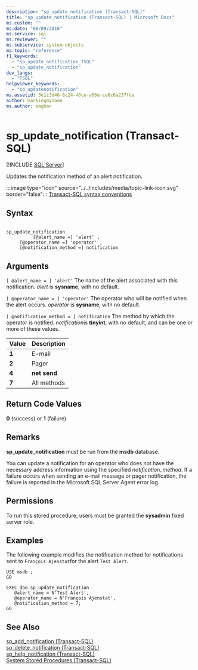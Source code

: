 ```yaml
---
description: "sp_update_notification (Transact-SQL)"
title: "sp_update_notification (Transact-SQL) | Microsoft Docs"
ms.custom: ""
ms.date: "08/09/2016"
ms.service: sql
ms.reviewer: ""
ms.subservice: system-objects
ms.topic: "reference"
f1_keywords: 
  - "sp_update_notification_TSQL"
  - "sp_update_notification"
dev_langs: 
  - "TSQL"
helpviewer_keywords: 
  - "sp_updatenotification"
ms.assetid: 3e1c3d40-8c24-46ce-a68e-ce6c6a237fda
author: markingmyname
ms.author: maghan
---
```

# sp_update_notification (Transact-SQL)
[!INCLUDE [SQL Server](../../includes/applies-to-version/sqlserver.md)]

  Updates the notification method of an alert notification.  

  
 :::image type="icon" source="../../includes/media/topic-link-icon.svg" border="false"::: [Transact-SQL syntax conventions](../../t-sql/language-elements/transact-sql-syntax-conventions-transact-sql.md)  
  
## Syntax  
  
```  
  
sp_update_notification  
          [@alert_name =] 'alert' ,  
     [@operator_name =] 'operator' ,  
     [@notification_method =] notification  
```  
  
## Arguments  
`[ @alert_name = ] 'alert'`
 The name of the alert associated with this notification. *alert* is **sysname**, with no default.  
  
`[ @operator_name = ] 'operator'`
 The operator who will be notified when the alert occurs. *operator* is **sysname**, with no default.  
  
`[ @notification_method = ] notification`
 The method by which the operator is notified. *notification*is **tinyint**, with no default, and can be one or more of these values.  
  
|Value|Description|  
|-----------|-----------------|  
|**1**|E-mail|  
|**2**|Pager|  
|**4**|**net send**|  
|**7**|All methods|  
  
## Return Code Values  
 **0** (success) or **1** (failure)  
  
## Remarks  
 **sp_update_notification** must be run from the **msdb** database.  
  
 You can update a notification for an operator who does not have the necessary address information using the specified *notification_method*. If a failure occurs when sending an e-mail message or pager notification, the failure is reported in the Microsoft SQL Server Agent error log.  
  
## Permissions  
 To run this stored procedure, users must be granted the **sysadmin** fixed server role.  
  
## Examples  
 The following example modifies the notification method for notifications sent to `François Ajenstat`for the alert `Test Alert`.  
  
```  
USE msdb ;  
GO  
  
EXEC dbo.sp_update_notification  
   @alert_name = N'Test Alert',  
   @operator_name = N'François Ajenstat',  
   @notification_method = 7;  
GO  
```  
  
## See Also  
 [sp_add_notification &#40;Transact-SQL&#41;](../../relational-databases/system-stored-procedures/sp-add-notification-transact-sql.md)   
 [sp_delete_notification &#40;Transact-SQL&#41;](../../relational-databases/system-stored-procedures/sp-delete-notification-transact-sql.md)   
 [sp_help_notification &#40;Transact-SQL&#41;](../../relational-databases/system-stored-procedures/sp-help-notification-transact-sql.md)   
 [System Stored Procedures &#40;Transact-SQL&#41;](../../relational-databases/system-stored-procedures/system-stored-procedures-transact-sql.md)  
  
  
